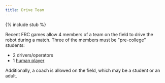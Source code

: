 ```yaml
---
title: Drive Team
---
```


{% include stub %}

Recent FRC games allow 4 members of a team on the field to drive the robot
during a match. Three of the members must be "pre-college" students:

* 2 drivers/operators
* 1 [human player](human-players)

Additionally, a coach is allowed on the field, which may be a student or an 
adult.
